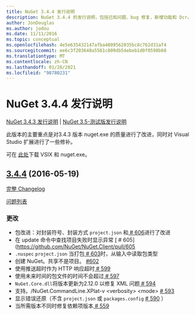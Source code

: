 ```yaml
---
title: NuGet 3.4.4 发行说明
description: NuGet 3.4.4 的发行说明，包括已知问题、bug 修复、新增功能和 Dcr。
author: JonDouglas
ms.author: jodou
ms.date: 11/11/2016
ms.topic: conceptual
ms.openlocfilehash: 4e5e635432147afba4809562035bc8c762d31af4
ms.sourcegitcommit: ee6c3f203648a5561c809db54ebeb1d0f0598b68
ms.translationtype: MT
ms.contentlocale: zh-CN
ms.lasthandoff: 01/26/2021
ms.locfileid: "98780231"
---
```

# <a name="nuget-344-release-notes"></a>NuGet 3.4.4 发行说明

[NuGet 3.4.3 发行说明](../release-notes/nuget-3.4.3.md)  | [NuGet 3.5-测试版发行说明](../release-notes/nuget-3.5-Beta.md)

此版本的主要重点是对3.4.3 版本 nuget.exe 的质量进行了改进，同时对 Visual Studio 扩展进行了一些修补。

可在 [此处](https://dist.nuget.org/index.html)下载 VSIX 和 nuget.exe。

## <a name="344-rtm-2016-05-19"></a>[3.4.4](https://github.com/NuGet/NuGet.Client/tree/3.4.4-rtm) (2016-05-19) 

[完整 Changelog](https://github.com/NuGet/NuGet.Client/compare/3.5.0-beta-final...3.4.4-rtm)

[问题列表](https://github.com/NuGet/Home/issues?q=is%3Aissue+milestone%3A3.4.4+is%3Aclosed)

### <a name="changes"></a>更改

- 包改进：对封装符号、封装方式 `project.json` 和[ \# 606](https://github.com/NuGet/NuGet.Client/pull/606)进行了改进
- 在 update 命令中查找项目失败时显示异常 [ \# 605] (https://github.com/NuGet/NuGet.Client/pull/605
- `.nuspec` `project.json` 当打包[ \# 603](https://github.com/NuGet/NuGet.Client/pull/603)时，从输入中读取包类型
- 创建 NuGet。共享不是项目。 [\#602](https://github.com/NuGet/NuGet.Client/pull/602)
- 使用推送超时作为 HTTP 响应超时[ \# 599](https://github.com/NuGet/NuGet.Client/pull/599)
- 使用未来时间的包文件的时间不会超过[ \# 597](https://github.com/NuGet/NuGet.Client/pull/597)
- `NuGet.Core.dll`将版本更新为2.12.0 以修复 XML 问题[ \# 594](https://github.com/NuGet/NuGet.Client/pull/594)
- 支持。/NuGet.CommandLine.XPlat-v \<verbosity\> \<mode\> [ \# 593](https://github.com/NuGet/NuGet.Client/pull/593)
- 显示错误还原（不含 `project.json` 或 `packages.config` [ \# 590](https://github.com/NuGet/NuGet.Client/pull/590) ）
- 当所需版本不同时修复依赖项版本[ \# 559](https://github.com/NuGet/NuGet.Client/pull/559)